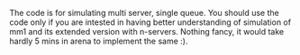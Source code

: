 The code is for simulating multi server, single queue.
You should use the code only if you are intested in having better understanding of simulation of mm1 and its extended version with n-servers.
Nothing fancy, it would take hardly 5 mins in arena to implement the same :).
